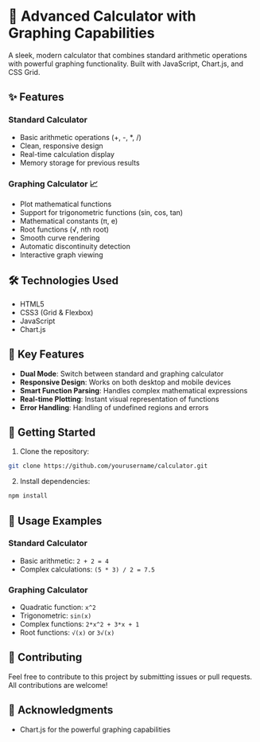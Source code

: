 # 🧮 Advanced Calculator with Graphing Capabilities

A sleek, modern calculator that combines standard arithmetic operations with powerful graphing functionality. Built with JavaScript, Chart.js, and CSS Grid.

## ✨ Features

### Standard Calculator
- Basic arithmetic operations (+, -, *, /)
- Clean, responsive design
- Real-time calculation display
- Memory storage for previous results

### Graphing Calculator 📈
- Plot mathematical functions
- Support for trigonometric functions (sin, cos, tan)
- Mathematical constants (π, e)
- Root functions (√, nth root)
- Smooth curve rendering
- Automatic discontinuity detection
- Interactive graph viewing

## 🛠️ Technologies Used
- HTML5
- CSS3 (Grid & Flexbox)
- JavaScript
- Chart.js

## 🎯 Key Features
- **Dual Mode**: Switch between standard and graphing calculator
- **Responsive Design**: Works on both desktop and mobile devices
- **Smart Function Parsing**: Handles complex mathematical expressions
- **Real-time Plotting**: Instant visual representation of functions
- **Error Handling**: Handling of undefined regions and errors

## 🚀 Getting Started

1. Clone the repository:
```bash
git clone https://github.com/yourusername/calculator.git
```

2. Install dependencies:
```bash
npm install
```

## 📝 Usage Examples

### Standard Calculator
- Basic arithmetic: `2 + 2 = 4`
- Complex calculations: `(5 * 3) / 2 = 7.5`

### Graphing Calculator
- Quadratic function: `x^2`
- Trigonometric: `sin(x)`
- Complex functions: `2*x^2 + 3*x + 1`
- Root functions: `√(x)` or `3√(x)`

## 🤝 Contributing
Feel free to contribute to this project by submitting issues or pull requests. All contributions are welcome!

## 🌟 Acknowledgments
- Chart.js for the powerful graphing capabilities